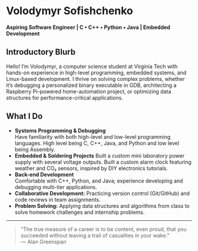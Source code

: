 <!--home.md-->

# Volodymyr Sofishchenko  
**Aspiring Software Engineer | C • C++ • Python • Java | Embedded Development**

## Introductory Blurb
Hello! I’m Volodymyr, a computer science student at Virginia Tech with hands-on experience in high-level programming, embedded systems, and Linux-based development. I thrive on solving complex problems, whether it’s debugging a personalized binary executable in GDB, architecting a Raspberry Pi–powered home-automation project, or optimizing data structures for performance-critical applications.


## What I Do
- **Systems Programming & Debugging**  
  Have familiarity with both high-level and low-level programming languages.
  High level being C, C++, Java, and Python and low level being Assembly.
- **Embedded & Soldering Projects**
  Built a custom mini laboratory power supply with several voltage outputs.
  Built a custom alarm clock featuring weather and CO₂ sensors, inspired by DIY electronics tutorials.  
- **Back-end Development**  
  Comfortable with C++, Python, and Java; experience developing and debugging multi-tier applications.  
- **Collaborative Development:** 
  Practicing version control (Git/GitHub) and code reviews in team assignments.  
- **Problem Solving:** 
  Applying data structures and algorithms from class to solve homework challenges and internship problems.

---

> “The true measure of a career is to be content, even proud, that you succeeded without leaving a trail of casualties in your wake.”  
> — Alan Greenspan